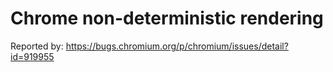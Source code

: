 # Chrome non-deterministic rendering

Reported by: https://bugs.chromium.org/p/chromium/issues/detail?id=919955
